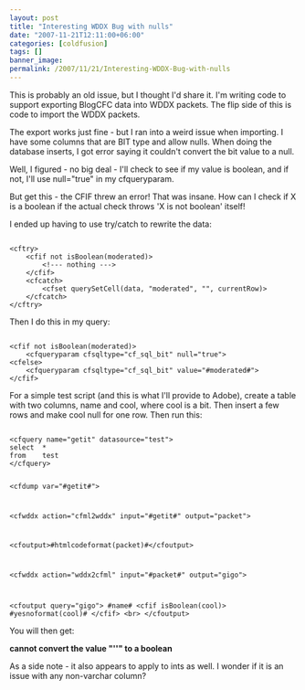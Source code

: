 ```yaml
---
layout: post
title: "Interesting WDDX Bug with nulls"
date: "2007-11-21T12:11:00+06:00"
categories: [coldfusion]
tags: []
banner_image: 
permalink: /2007/11/21/Interesting-WDDX-Bug-with-nulls
---
```


This is probably an old issue, but I thought I'd share it. I'm writing code to support exporting BlogCFC data into WDDX packets. The flip side of this is code to import the WDDX packets.

The export works just fine - but I ran into a weird issue when importing. I have some columns that are BIT type and allow nulls. When doing the database inserts, I got error saying it couldn't convert the bit value to a null.

Well, I figured - no big deal - I'll check to see if my value is boolean, and if not, I'll use null="true" in my cfqueryparam.

But get this - the CFIF threw an error! That was insane. How can I check if X is a boolean if the actual check throws 'X is not boolean' itself! 

I ended up having to use try/catch to rewrite the data:

<code>
&lt;cftry&gt;
	&lt;cfif not isBoolean(moderated)&gt;
		&lt;!--- nothing ---&gt;
	&lt;/cfif&gt;
	&lt;cfcatch&gt;
		&lt;cfset querySetCell(data, "moderated", "", currentRow)&gt;
	&lt;/cfcatch&gt;
&lt;/cftry&gt;
</code>

Then I do this in my query:

<code>
&lt;cfif not isBoolean(moderated)&gt;
	&lt;cfqueryparam cfsqltype="cf_sql_bit" null="true"&gt;
&lt;cfelse&gt;
	&lt;cfqueryparam cfsqltype="cf_sql_bit" value="#moderated#"&gt;
&lt;/cfif&gt;
</code>

For a simple test script (and this is what I'll provide to Adobe), create a table with two columns, name and cool, where cool is a bit. Then insert a few rows and make cool null for one row. Then run this:

<code>
&lt;cfquery name="getit" datasource="test"&gt;
select	*
from	test
&lt;/cfquery&gt;

&lt;cfdump var="#getit#"&gt;

&lt;cfwddx action="cfml2wddx" input="#getit#" output="packet"&gt;

&lt;cfoutput&gt;#htmlcodeformat(packet)#&lt;/cfoutput&gt;

&lt;cfwddx action="wddx2cfml" input="#packet#" output="gigo"&gt;

&lt;cfoutput query="gigo"&gt;
	#name#
		&lt;cfif isBoolean(cool)&gt;
		#yesnoformat(cool)#
		&lt;/cfif&gt;
	&lt;br&gt;
&lt;/cfoutput&gt;
</code>

You will then get:

<b>cannot convert the value "''" to a boolean</b>

As a side note - it also appears to apply to ints as well. I wonder if it is an issue with any non-varchar column?